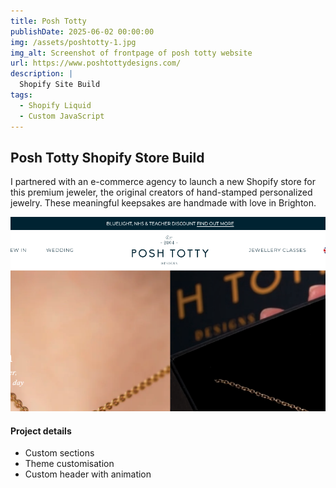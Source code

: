 ```yaml
---
title: Posh Totty
publishDate: 2025-06-02 00:00:00
img: /assets/poshtotty-1.jpg
img_alt: Screenshot of frontpage of posh totty website
url: https://www.poshtottydesigns.com/
description: |
  Shopify Site Build
tags:
  - Shopify Liquid
  - Custom JavaScript
---
```


## Posh Totty Shopify Store Build

I partnered with an e-commerce agency to launch a new Shopify store for this premium jeweler, the original creators of hand-stamped personalized jewelry.  These meaningful keepsakes are handmade with love in Brighton.

![Screenshot of website header](../../../public/assets/poshtotty-2.jpg)

#### Project details

- Custom sections
- Theme customisation
- Custom header with animation